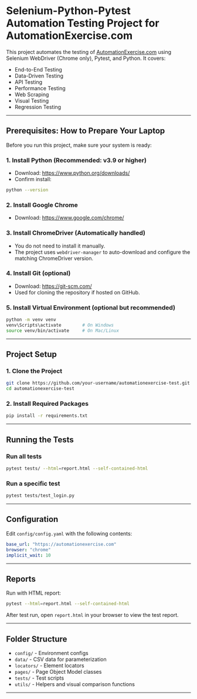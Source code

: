 # Selenium-Python-Pytest Automation Testing Project for AutomationExercise.com

This project automates the testing of [AutomationExercise.com](https://automationexercise.com) using Selenium WebDriver (Chrome only), Pytest, and Python. It covers:

- End-to-End Testing
- Data-Driven Testing
- API Testing
- Performance Testing
- Web Scraping
- Visual Testing
- Regression Testing

---

## Prerequisites: How to Prepare Your Laptop

Before you run this project, make sure your system is ready:

### 1. Install Python (Recommended: v3.9 or higher)
- Download: https://www.python.org/downloads/
- Confirm install:
```bash
python --version
```

### 2. Install Google Chrome
- Download: https://www.google.com/chrome/

### 3. Install ChromeDriver (Automatically handled)
- You do not need to install it manually.
- The project uses `webdriver-manager` to auto-download and configure the matching ChromeDriver version.

### 4. Install Git (optional)
- Download: https://git-scm.com/
- Used for cloning the repository if hosted on GitHub.

### 5. Install Virtual Environment (optional but recommended)
```bash
python -m venv venv
venv\Scripts\activate        # On Windows
source venv/bin/activate     # On Mac/Linux
```

---

## Project Setup

### 1. Clone the Project
```bash
git clone https://github.com/your-username/automationexercise-test.git
cd automationexercise-test
```

### 2. Install Required Packages
```bash
pip install -r requirements.txt
```

---

## Running the Tests

### Run all tests
```bash
pytest tests/ --html=report.html --self-contained-html
```

### Run a specific test
```bash
pytest tests/test_login.py
```

---

## Configuration
Edit `config/config.yaml` with the following contents:
```yaml
base_url: "https://automationexercise.com"
browser: "chrome"
implicit_wait: 10
```

---

## Reports

Run with HTML report:
```bash
pytest --html=report.html --self-contained-html
```

After test run, open `report.html` in your browser to view the test report.

---

## Folder Structure

- `config/` - Environment configs
- `data/` - CSV data for parameterization
- `locators/` - Element locators
- `pages/` - Page Object Model classes
- `tests/` - Test scripts
- `utils/` - Helpers and visual comparison functions

---
